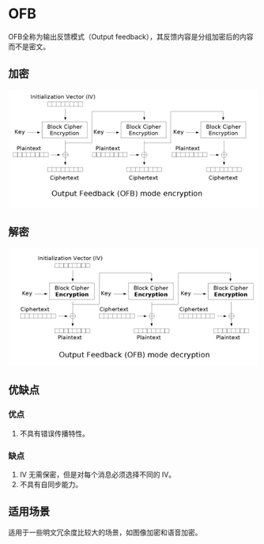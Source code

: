 # OFB

OFB全称为输出反馈模式（Output feedback），其反馈内容是分组加密后的内容而不是密文。

## 加密

![](./figure/ofb_encryption.png)

## 解密

![](./figure/ofb_decryption.png)

## 优缺点

### 优点

1. 不具有错误传播特性。

### 缺点

1. IV 无需保密，但是对每个消息必须选择不同的 IV。
2. 不具有自同步能力。

## 适用场景

适用于一些明文冗余度比较大的场景，如图像加密和语音加密。

